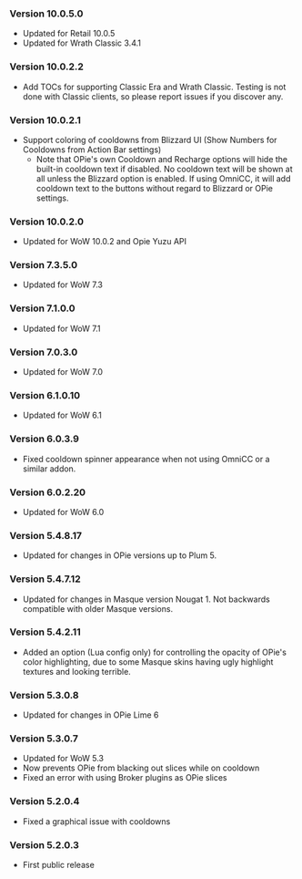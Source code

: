 ### Version 10.0.5.0

* Updated for Retail 10.0.5
* Updated for Wrath Classic 3.4.1

### Version 10.0.2.2

* Add TOCs for supporting Classic Era and Wrath Classic. Testing is not done with Classic clients, so please report issues if you discover any.

### Version 10.0.2.1

* Support coloring of cooldowns from Blizzard UI (Show Numbers for Cooldowns from Action Bar settings)
  * Note that OPie's own Cooldown and Recharge options will hide the built-in cooldown text if disabled.  No cooldown text will be shown at all unless the Blizzard option is enabled.  If using OmniCC, it will add cooldown text to the buttons without regard to Blizzard or OPie settings.

### Version 10.0.2.0

* Updated for WoW 10.0.2 and Opie Yuzu API

### Version 7.3.5.0

* Updated for WoW 7.3

### Version 7.1.0.0

* Updated for WoW 7.1

### Version 7.0.3.0

* Updated for WoW 7.0

### Version 6.1.0.10

* Updated for WoW 6.1

### Version 6.0.3.9

* Fixed cooldown spinner appearance when not using OmniCC or a similar addon.

### Version 6.0.2.20

* Updated for WoW 6.0

### Version 5.4.8.17

* Updated for changes in OPie versions up to Plum 5.

### Version 5.4.7.12

* Updated for changes in Masque version Nougat 1. Not backwards compatible with older Masque versions.

### Version 5.4.2.11

* Added an option (Lua config only) for controlling the opacity of OPie's color highlighting, due to some Masque skins having ugly highlight textures and looking terrible.

### Version 5.3.0.8

* Updated for changes in OPie Lime 6

### Version 5.3.0.7

* Updated for WoW 5.3
* Now prevents OPie from blacking out slices while on cooldown
* Fixed an error with using Broker plugins as OPie slices

### Version 5.2.0.4

* Fixed a graphical issue with cooldowns

### Version 5.2.0.3

* First public release
